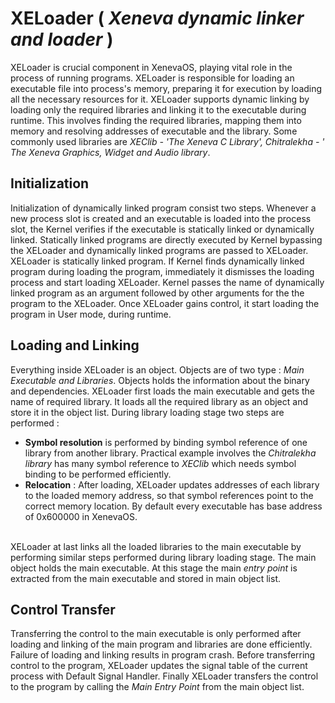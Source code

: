# XELoader ( _Xeneva dynamic linker and loader_ )

XELoader is crucial component in XenevaOS, playing vital role in the process of running programs. XELoader is responsible for loading an executable file into process's memory, preparing it for execution by loading all the necessary resources for it. XELoader supports dynamic linking by loading only the required libraries and linking it to the executable during runtime. This involves finding the required libraries, mapping them into memory and resolving addresses of executable and the library. Some commonly used libraries are _XEClib - 'The Xeneva C Library', Chitralekha - ' The Xeneva Graphics, Widget and Audio library_.

## Initialization
Initialization of dynamically linked program consist two steps. Whenever a new process slot is created and an executable is loaded into the process slot, the Kernel verifies if the executable is statically linked or dynamically linked. Statically linked programs are directly executed by Kernel bypassing the XELoader and dynamically linked programs are passed to XELoader. XELoader is statically linked program. If Kernel finds dynamically linked program during loading the program, immediately it dismisses the loading process and start loading XELoader. Kernel passes the name of dynamically linked program as an argument followed by other arguments for the the program to the XELoader. Once XELoader gains control, it start loading the program in User mode, during runtime.

## Loading and Linking

Everything inside XELoader is an object. Objects are of two type : _Main Executable and Libraries_. Objects holds the information about the binary and dependencies. XELoader first loads the main executable and gets the name of required library. It loads all the required library as an object and store it in the object list. During library loading stage two steps are performed :
- __Symbol resolution__ is performed by binding symbol reference of one library from another library. Practical example involves the _Chitralekha library_ has many symbol reference to _XEClib_ which needs symbol binding to be performed efficiently. 
- __Relocation__ : After loading, XELoader updates addresses of each library to the loaded memory address, so that symbol references point to the correct memory location. By default every executable has base address of 0x600000 in XenevaOS.<br><br>

XELoader at last links all the loaded libraries to the main executable by performing similar steps performed during library loading stage. The main object holds the main executable. At this stage the main _entry point_ is extracted from the main executable and stored in main object list.

## Control Transfer
Transferring the control to the main executable is only performed after loading and linking of the main program and libraries are done efficiently. Failure of loading and linking results in program crash. Before transferring control to the program, XELoader updates the signal table of the current process with Default Signal Handler. Finally XELoader transfers the control to the program by calling the _Main Entry Point_ from the main object list.
